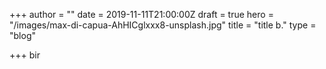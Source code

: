 +++
author = ""
date = 2019-11-11T21:00:00Z
draft = true
hero = "/images/max-di-capua-AhHICglxxx8-unsplash.jpg"
title = "title b."
type = "blog"

+++
bir